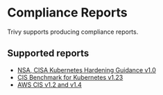 # Compliance Reports

Trivy supports producing compliance reports.

## Supported reports

- [NSA, CISA Kubernetes Hardening Guidance v1.0](../kubernetes/cli/compliance.md)
- [CIS Benchmark for Kubernetes v1.23](../kubernetes/cli/compliance.md)
- [AWS CIS v1.2 and v1.4](../cloud/aws/compliance.md)
